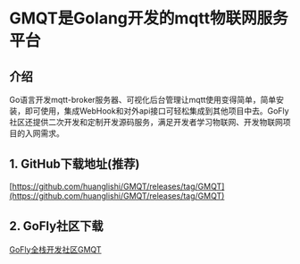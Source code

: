 # GMQT是Golang开发的mqtt物联网服务平台
## 介绍
Go语言开发mqtt-broker服务器、可视化后台管理让mqtt使用变得简单，简单安装，即可使用，集成WebHook和对外api接口可轻松集成到其他项目中去。GoFly社区还提供二次开发和定制开发源码服务，满足开发者学习物联网、开发物联网项目的入网需求。

## 1. GitHub下载地址(推荐)
[https://github.com/huanglishi/GMQT/releases/tag/GMQT](https://github.com/huanglishi/GMQT/releases/tag/GMQT)

## 2. GoFly社区下载
[GoFly全栈开发社区GMQT](https://goflys.cn/gmqt)

